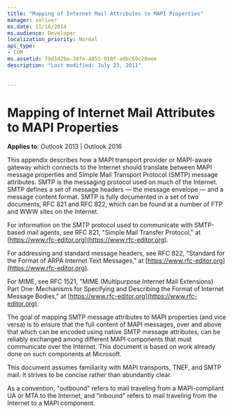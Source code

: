 ```yaml
---
title: "Mapping of Internet Mail Attributes to MAPI Properties"
manager: soliver
ms.date: 11/16/2014
ms.audience: Developer
localization_priority: Normal
api_type:
- COM
ms.assetid: 79d1d2ba-34fe-4851-918f-adbc69c20eee
description: "Last modified: July 23, 2011"
 
 
---
```


# Mapping of Internet Mail Attributes to MAPI Properties

  
  
**Applies to**: Outlook 2013 | Outlook 2016 
  
This appendix describes how a MAPI transport provider or MAPI-aware gateway which connects to the Internet should translate between MAPI message properties and Simple Mail Transport Protocol (SMTP) message attributes. SMTP is the messaging protocol used on much of the Internet. SMTP defines a set of message headers — the message envelope — and a message content format. SMTP is fully documented in a set of two documents, RFC 821 and RFC 822, which can be found at a number of FTP and WWW sites on the Internet.
  
For information on the SMTP protocol used to communicate with SMTP-based mail agents, see RFC 821, "Simple Mail Transfer Protocol," at [https://www.rfc-editor.org](https://www.rfc-editor.org).
  
For addressing and standard message headers, see RFC 822, "Standard for the Format of ARPA Internet Text Messages," at [https://www.rfc-editor.org](https://www.rfc-editor.org).
  
For MIME, see RFC 1521, "MIME (Multipurpose Internet Mail Extensions) Part One: Mechanisms for Specifying and Describing the Format of Internet Message Bodies," at [https://www.rfc-editor.org](https://www.rfc-editor.org).
  
The goal of mapping SMTP message attributes to MAPI properties (and vice versa) is to ensure that the full content of MAPI messages, over and above that which can be encoded using native SMTP message attributes, can be reliably exchanged among different MAPI components that must communicate over the Internet. This document is based on work already done on such components at Microsoft. 
  
This document assumes familiarity with MAPI transports, TNEF, and SMTP mail. It strives to be concise rather than abundantly clear.
  
As a convention, "outbound" refers to mail traveling from a MAPI-compliant UA or MTA to the Internet, and "inbound" refers to mail traveling from the Internet to a MAPI component.
  

